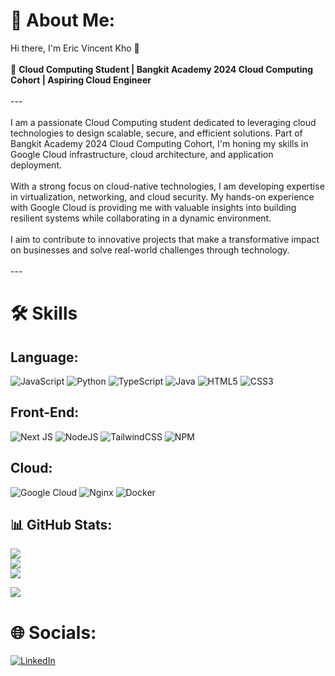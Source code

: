 # 💫 About Me:
Hi there, I'm Eric Vincent Kho 👋<br><br>🚀 **Cloud Computing Student | Bangkit Academy 2024 Cloud Computing Cohort | Aspiring Cloud Engineer**<br><br>---<br><br>I am a passionate Cloud Computing student dedicated to leveraging cloud technologies to design scalable, secure, and efficient solutions. Part of Bangkit Academy 2024 Cloud Computing Cohort, I'm honing my skills in Google Cloud infrastructure, cloud architecture, and application deployment.<br><br>With a strong focus on cloud-native technologies, I am developing expertise in virtualization, networking, and cloud security. My hands-on experience with Google Cloud is providing me with valuable insights into building resilient systems while collaborating in a dynamic environment.<br><br>I aim to contribute to innovative projects that make a transformative impact on businesses and solve real-world challenges through technology.<br><br>---

# 🛠️ Skills
## Language:
![JavaScript](https://img.shields.io/badge/javascript-%23323330.svg?style=for-the-badge&logo=javascript&logoColor=%23F7DF1E)
![Python](https://img.shields.io/badge/python-3670A0?style=for-the-badge&logo=python&logoColor=ffdd54)
![TypeScript](https://img.shields.io/badge/typescript-%23007ACC.svg?style=for-the-badge&logo=typescript&logoColor=white)
![Java](https://img.shields.io/badge/java-%23ED8B00.svg?style=for-the-badge&logo=openjdk&logoColor=white)
![HTML5](https://img.shields.io/badge/html5-%23E34F26.svg?style=for-the-badge&logo=html5&logoColor=white)
![CSS3](https://img.shields.io/badge/css3-%231572B6.svg?style=for-the-badge&logo=css3&logoColor=white)

## Front-End:
![Next JS](https://img.shields.io/badge/Next-black?style=for-the-badge&logo=next.js&logoColor=white)
![NodeJS](https://img.shields.io/badge/node.js-6DA55F?style=for-the-badge&logo=node.js&logoColor=white)
![TailwindCSS](https://img.shields.io/badge/tailwindcss-%2338B2AC.svg?style=for-the-badge&logo=tailwind-css&logoColor=white)
![NPM](https://img.shields.io/badge/NPM-%23CB3837.svg?style=for-the-badge&logo=npm&logoColor=white) 

## Cloud:
![Google Cloud](https://img.shields.io/badge/GoogleCloud-%234285F4.svg?style=for-the-badge&logo=google-cloud&logoColor=white)
![Nginx](https://img.shields.io/badge/nginx-%23009639.svg?style=for-the-badge&logo=nginx&logoColor=white)
![Docker](https://img.shields.io/badge/docker-%230db7ed.svg?style=for-the-badge&logo=docker&logoColor=white)

## 📊 GitHub Stats:
![](https://github-readme-stats.vercel.app/api?username=khovincent&theme=calm_pink&hide_border=true&include_all_commits=false&count_private=false)<br/>
![](https://github-readme-streak-stats.herokuapp.com/?user=khovincent&theme=calm_pink&hide_border=true)<br/>
![](https://github-readme-stats.vercel.app/api/top-langs/?username=khovincent&theme=calm_pink&hide_border=true&include_all_commits=false&count_private=false&layout=compact)

[![](https://visitcount.itsvg.in/api?id=khovincent&icon=2&color=9)](https://visitcount.itsvg.in)

# 🌐 Socials:
[![LinkedIn](https://img.shields.io/badge/LinkedIn-%230077B5.svg?logo=linkedin&logoColor=white)](https://linkedin.com/in/www.linkedin.com/in/ericvkho/) 
